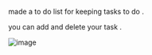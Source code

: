 made a to do list for keeping tasks to do .


you can add and delete your task .


![image](https://github.com/zoro-06/Istecode_task_1/assets/136688470/1c07e813-018a-42a3-8529-a0edab86943d)
